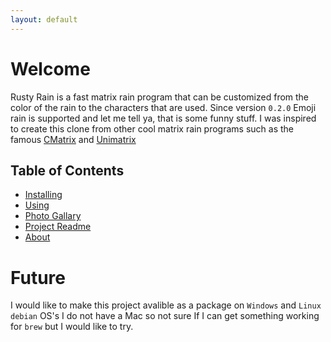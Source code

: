 ```yaml
---
layout: default
---
```


# Welcome

Rusty Rain is a fast matrix rain program that can be customized from the color of the rain to the characters that are used.
Since version `0.2.0` Emoji rain is supported and let me tell ya, that is some funny stuff. I was inspired to create this clone
from other cool matrix rain programs such as the famous [CMatrix](https://github.com/abishekvashok/cmatrix) and [Unimatrix](https://github.com/will8211/unimatrix) 

## Table of Contents

* [Installing](./installation.md)
* [Using](./using.md)
* [Photo Gallary](./photo_gallary.md)
* [Project Readme](./project_readme.md)
* [About](./about.md)

# Future

I would like to make this project avalible as a package on `Windows` and `Linux debian` OS's I do not have a Mac so not sure
If I can get something working for `brew` but I would like to try.
